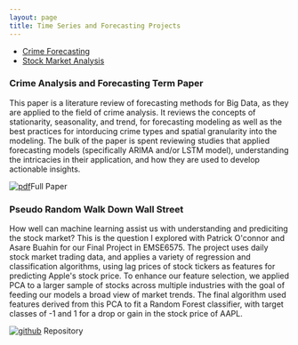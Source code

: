 ```yaml
---
layout: page
title: Time Series and Forecasting Projects
---
```


<div class="navbar">
  <div class="navbar-inner">
      <ul class="nav">
          <li><a href="#crime">Crime Forecasting</a></li>
          <li><a href="#stock market">Stock Market Analysis</a></li>
      </ul>
  </div>
</div>

### <a name="crime"></a>Crime Analysis and Forecasting Term Paper

This paper is a literature review of forecasting methods for Big Data, as they are applied to the field of crime analysis. It reviews the concepts of stationarity, seasonality, and trend, for forecasting modeling as well as the best practices for intorducing crime types and spatial granularity into the modeling. The bulk of the paper is spent reviewing studies that applied forecasting models (specifically ARIMA and/or LSTM model), understanding the intricacies in their application, and how they are used to develop actionable insights. 

[![pdf](../icons16/pdf-icon.png)](https://github.com/kylearbide/kylearbide.github.io/blob/master/Assignments/CSCI6444/Term_Paper_Kyle_Arbide_Crime_Forecasting_CSCI6444.pdf)Full Paper

### <a name="stock market"></a> Pseudo Random Walk Down Wall Street

How well can machine learning assist us with understanding and prediciting the stock market? This is the question I explored with Patrick O'connor and Asare Buahin for our Final Project in EMSE6575. The project uses daily stock market trading data, and applies a variety of regression and classification algorithms, using lag prices of stock tickers as features for predicting Apple's stock price. To enhance our feature selection, we applied PCA to a larger sample of stocks across multiple industries with the goal of feeding our models a broad view of market trends. The final algorithm used features derived from this PCA to fit a Random Forest classifier, with target classes of -1 and 1 for a drop or gain in the stock price of AAPL.

[![github](../icons16/github-icon.png)](https://github.com/kylearbide/Stock-Market-Analysis-EMSE6575) Repository


